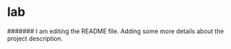 # lab
#######
I am editing the README file. Adding some more details about the project description.
